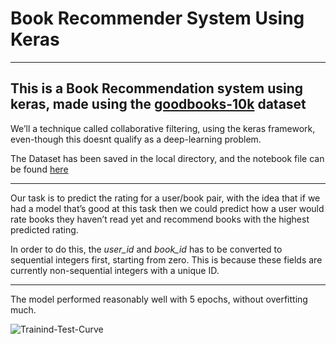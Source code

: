 # Book Recommender System Using Keras
***
## This is a Book Recommendation system using keras, made using the [goodbooks-10k](https://www.kaggle.com/zygmunt/goodbooks-10k "goodbooks-10k") dataset

We’ll a technique called collaborative filtering, using the keras framework, even-though this doesnt qualify as a deep-learning problem.

The Dataset has been saved in the local directory, and the notebook file can be found [here](https://github.com/sahilpocker/Book-Recommender-System/blob/master/book-recommender-system.ipynb "book-recommender-system")

___

Our task is to predict the rating for a user/book pair, with the idea that if we had a model that’s good at this task then we could predict how a user would rate books they haven’t read yet and recommend books with the highest predicted rating.

In order to do this, the _user_id_ and _book_id_ has to be converted to sequential integers first, starting from zero. This is because these fields are currently non-sequential integers with a unique ID.

___

The model performed reasonably well with 5 epochs, without overfitting much.

![Trainind-Test-Curve](https://imgur.com/a/wHN1mxI)